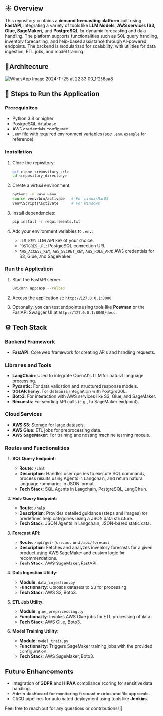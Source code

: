 ## ☀️ Overview

This repository contains a **demand forecasting platform** built using **FastAPI**, integrating a variety of tools like **LLM Models**, **AWS services (S3, Glue, SageMaker)**, and **PostgreSQL** for dynamic forecasting and data handling. The platform supports functionalities such as SQL query handling, inventory forecasting, and help-based assistance through AI-powered endpoints. The backend is modularized for scalability, with utilities for data ingestion, ETL jobs, and model training.

## 📐Architecture

![WhatsApp Image 2024-11-25 at 22 33 00_1f258aa8](https://github.com/user-attachments/assets/0a3d9308-44f7-4bc5-b04c-3ccb730d5166)


## 🚀 Steps to Run the Application

### Prerequisites
- Python 3.8 or higher
- PostgreSQL database
- AWS credentials configured
- `.env` file with required environment variables (see `.env.example` for reference).

### Installation

1. Clone the repository:
   ```bash
   git clone <repository_url>
   cd <repository_directory>
   ```

2. Create a virtual environment:
   ```bash
   python3 -m venv venv
   source venv/bin/activate   # For Linux/MacOS
   venv\Scripts\activate      # For Windows
   ```

3. Install dependencies:
   ```bash
   pip install -r requirements.txt
   ```

4. Add your environment variables to `.env`:
   - `LLM_KEY`: LLM API key of your choice.
   - `POSTGRES_URL`: PostgreSQL connection URI.
   - `AWS_ACCESS_KEY`, `AWS_SECRET_KEY`, `AWS_ROLE_ARN`: AWS credentials for S3, Glue, and SageMaker.

### Run the Application
1. Start the FastAPI server:
   ```bash
   uvicorn app:app --reload
   ```

2. Access the application at: `http://127.0.0.1:8000`.

3. Optionally, you can test endpoints using tools like **Postman** or the FastAPI Swagger UI at `http://127.0.0.1:8000/docs`.

## ⚙️ Tech Stack

### Backend Framework
- **FastAPI**: Core web framework for creating APIs and handling requests.

### Libraries and Tools
- **LangChain**: Used to integrate OpenAI's LLM for natural language processing.
- **Pydantic**: For data validation and structured response models.
- **SQLAlchemy**: For database integration with PostgreSQL.
- **Boto3**: For interaction with AWS services like S3, Glue, and SageMaker.
- **Requests**: For sending API calls (e.g., to SageMaker endpoint).

### Cloud Services
- **AWS S3**: Storage for large datasets.
- **AWS Glue**: ETL jobs for preprocessing data.
- **AWS SageMaker**: For training and hosting machine learning models.

### Routes and Functionalities

1. **SQL Query Endpoint**:
   - **Route**: `/chat`
   - **Description**: Handles user queries to execute SQL commands, process results using Agents in Langchain, and return natural language summaries in JSON format.
   - **Tech Stack**: SQL Agents in Langchain, PostgreSQL, LangChain.

2. **Help Query Endpoint**:
   - **Route**: `/help`
   - **Description**: Provides detailed guidance (steps and images) for predefined help categories using a JSON data structure.
   - **Tech Stack**: JSON Agents in Langchain, JSON-based static data.

3. **Forecast API**:
   - **Route**: `/api/get-forecast` and `/api/forecast`
   - **Description**: Fetches and analyzes inventory forecasts for a given product using AWS SageMaker and custom logic for recommendations.
   - **Tech Stack**: AWS SageMaker, FastAPI.

4. **Data Ingestion Utility**:
   - **Module**: `data_injestion.py`
   - **Functionality**: Uploads datasets to S3 for processing.
   - **Tech Stack**: AWS S3, Boto3.

5. **ETL Job Utility**:
   - **Module**: `glue_preprocessing.py`
   - **Functionality**: Invokes AWS Glue jobs for ETL processing of data.
   - **Tech Stack**: AWS Glue, Boto3.

6. **Model Training Utility**:
   - **Module**: `model_train.py`
   - **Functionality**: Triggers SageMaker training jobs with the provided configuration.
   - **Tech Stack**: AWS SageMaker, Boto3.

## Future Enhancements
- Integration of **GDPR** and **HIPAA** compliance scoring for sensitive data handling.
- Admin dashboard for monitoring forecast metrics and file approvals.
- CI/CD pipelines for automated deployment using tools like **Jenkins**.

Feel free to reach out for any questions or contributions! 🚀
